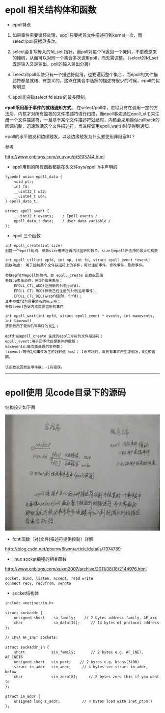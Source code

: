 # epoll 相关结构体和函数

* epoll特点

1. 如果事件需要循环处理，epoll只要拷贝文件描述符到kernel一次，而select/poll要拷贝多次。

2. select会复写传入的fd_set 指针，而poll对每个fd返回一个掩码，不更改原来的掩码，从而可以对同一个集合多次调用poll，而无需调整。（select的fd_set既是输入又是输出，poll的输入输出分离）

3. select和poll即使只有一个描述符就绪，也要遍历整个集合，而epoll的文件描述符都是就绪、有意义的，这点在集合中活跃的描述符很少的时候，epoll的优势明显

4. epoll能突破select fd size 的最多限制。


**epoll采用基于事件的就绪通知方式**。
在select/poll中，进程只有在调用一定的方法后，内核才对所有监视的文件描述符进行扫描，而epoll事先通过epoll_ctl()来注册一个文件描述符，一旦基于某个文件描述符就绪时，内核会采用类似callback的回调机制，迅速激活这个文件描述符，当进程调用epoll_wait()时便得到通知。


epoll的水平触发和边缘触发，以及边缘触发为什么要使用非阻塞IO？

参考

http://www.cnblogs.com/yuuyuu/p/5103744.html


* epoll用到的所有函数都是在头文件sys/epoll.h中声明的
```
typedef union epoll_data {  
    void ptr;  
    int fd;  
    __uint32_t u32;  
    __uint64_t u64;  
} epoll_data_t;  
  
struct epoll_event {  
    __uint32_t events;    / Epoll events /  
    epoll_data_t data;    / User data variable /  
};  
```
* epoll 三个函数

```
int epoll_create(int size)
创建一个epoll句柄，参数size用来告诉内核监听的数目，size为epoll所支持的最大句柄数
```

```
int epoll_ctl(int epfd, int op, int fd, struct epoll_event *event)
函数功能： 用于控制某个文件描述符上的事件，可以注册事件，修改事件，删除事件。

参数epfd为epoll的句柄，即 epoll_create 函数返回值
参数op表示动作，用3个宏来表示：  
    EPOLL_CTL_ADD(注册新的fd到epfd)， 
    EPOLL_CTL_MOD(修改已经注册的fd的监听事件)，
    EPOLL_CTL_DEL(从epfd删除一个fd)；
其中参数fd为需要监听的标示符；
参数event告诉内核需要监听的事件
```

```
int epoll_wait(int epfd, struct epoll_event * events, int maxevents, int timeout)
该函数用于轮询I/O事件的发生；

epfd:由epoll_create 生成的epoll专用的文件描述符；
epoll_event:用于回传代处理事件的数组；
maxevents:每次能处理的事件数；
timeout:等待I/O事件发生的超时值（ms）；-1永不超时，直到有事件产生才触发，0立即返回。

该函数返回发生事件数。-1有错误。
```

-----

# epoll使用 见code目录下的源码
结构设计如下图

![](./imgs/01.jpg)


* fcntl函数（对(文件)描述符提供控制）详解

http://blog.csdn.net/pbymw8iwm/article/details/7974789

* linux socket编程的相关函数

http://www.cnblogs.com/xuxm2007/archive/2011/08/18/2144976.html

```
socket, bind, listen, accept, read write
connect recv, recvfrom, sendto
```

* socket结构体
```
include <netinet/in.h>

struct sockaddr {
    unsigned short    sa_family;    // 2 bytes address family, AF_xxx
    char              sa_data[14];     // 14 bytes of protocol address
};

// IPv4 AF_INET sockets:

struct sockaddr_in {
    short            sin_family;       // 2 bytes e.g. AF_INET, AF_INET6
    unsigned short   sin_port;    // 2 bytes e.g. htons(3490)
    struct in_addr   sin_addr;     // 4 bytes see struct in_addr, below
    char             sin_zero[8];     // 8 bytes zero this if you want to
};

struct in_addr {
    unsigned long s_addr;          // 4 bytes load with inet_pton()
};
```
